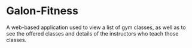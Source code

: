 # Galon-Fitness
A web-based application used to view a list of gym classes, as well as to see the offered classes and details of the instructors who teach those classes.
